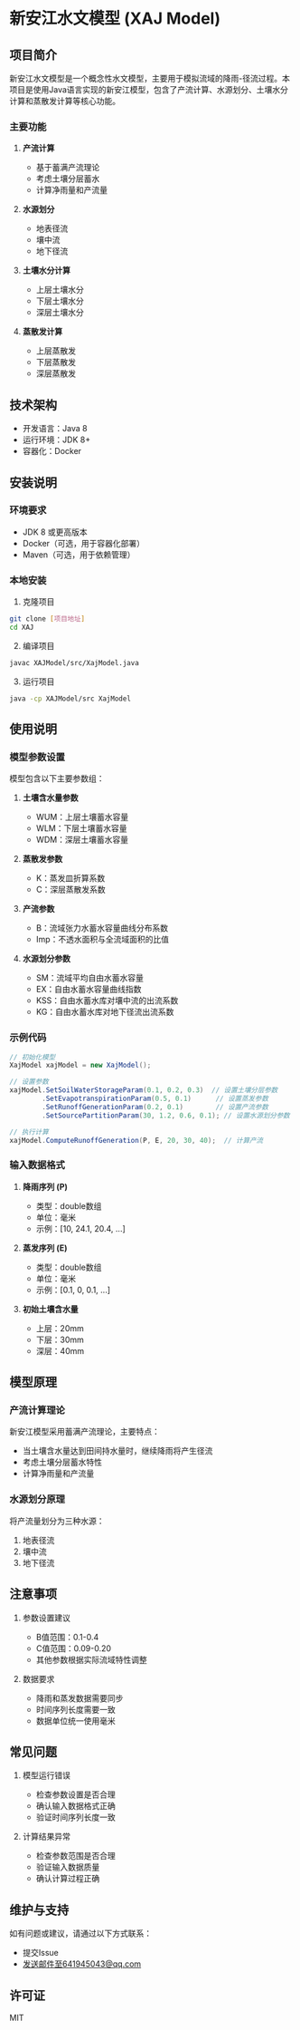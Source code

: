 # 新安江水文模型 (XAJ Model)

## 项目简介

新安江水文模型是一个概念性水文模型，主要用于模拟流域的降雨-径流过程。本项目是使用Java语言实现的新安江模型，包含了产流计算、水源划分、土壤水分计算和蒸散发计算等核心功能。

### 主要功能

1. **产流计算**
   - 基于蓄满产流理论
   - 考虑土壤分层蓄水
   - 计算净雨量和产流量

2. **水源划分**
   - 地表径流
   - 壤中流
   - 地下径流

3. **土壤水分计算**
   - 上层土壤水分
   - 下层土壤水分
   - 深层土壤水分

4. **蒸散发计算**
   - 上层蒸散发
   - 下层蒸散发
   - 深层蒸散发

## 技术架构

- 开发语言：Java 8
- 运行环境：JDK 8+
- 容器化：Docker

## 安装说明

### 环境要求

- JDK 8 或更高版本
- Docker（可选，用于容器化部署）
- Maven（可选，用于依赖管理）

### 本地安装

1. 克隆项目
```bash
git clone [项目地址]
cd XAJ
```

2. 编译项目
```bash
javac XAJModel/src/XajModel.java
```

3. 运行项目
```bash
java -cp XAJModel/src XajModel
```

## 使用说明

### 模型参数设置

模型包含以下主要参数组：

1. **土壤含水量参数**
   - WUM：上层土壤蓄水容量
   - WLM：下层土壤蓄水容量
   - WDM：深层土壤蓄水容量

2. **蒸散发参数**
   - K：蒸发皿折算系数
   - C：深层蒸散发系数

3. **产流参数**
   - B：流域张力水蓄水容量曲线分布系数
   - Imp：不透水面积与全流域面积的比值

4. **水源划分参数**
   - SM：流域平均自由水蓄水容量
   - EX：自由水蓄水容量曲线指数
   - KSS：自由水蓄水库对壤中流的出流系数
   - KG：自由水蓄水库对地下径流出流系数

### 示例代码

```java
// 初始化模型
XajModel xajModel = new XajModel();

// 设置参数
xajModel.SetSoilWaterStorageParam(0.1, 0.2, 0.3)  // 设置土壤分层参数
        .SetEvapotranspirationParam(0.5, 0.1)      // 设置蒸发参数
        .SetRunoffGenerationParam(0.2, 0.1)        // 设置产流参数
        .SetSourcePartitionParam(30, 1.2, 0.6, 0.1); // 设置水源划分参数

// 执行计算
xajModel.ComputeRunoffGeneration(P, E, 20, 30, 40);  // 计算产流
```

### 输入数据格式

1. **降雨序列 (P)**
   - 类型：double数组
   - 单位：毫米
   - 示例：[10, 24.1, 20.4, ...]

2. **蒸发序列 (E)**
   - 类型：double数组
   - 单位：毫米
   - 示例：[0.1, 0, 0.1, ...]

3. **初始土壤含水量**
   - 上层：20mm
   - 下层：30mm
   - 深层：40mm

## 模型原理

### 产流计算理论

新安江模型采用蓄满产流理论，主要特点：
- 当土壤含水量达到田间持水量时，继续降雨将产生径流
- 考虑土壤分层蓄水特性
- 计算净雨量和产流量

### 水源划分原理

将产流量划分为三种水源：
1. 地表径流
2. 壤中流
3. 地下径流

## 注意事项

1. 参数设置建议
   - B值范围：0.1-0.4
   - C值范围：0.09-0.20
   - 其他参数根据实际流域特性调整

2. 数据要求
   - 降雨和蒸发数据需要同步
   - 时间序列长度需要一致
   - 数据单位统一使用毫米

## 常见问题

1. 模型运行错误
   - 检查参数设置是否合理
   - 确认输入数据格式正确
   - 验证时间序列长度一致

2. 计算结果异常
   - 检查参数范围是否合理
   - 验证输入数据质量
   - 确认计算过程正确

## 维护与支持

如有问题或建议，请通过以下方式联系：
- 提交Issue
- 发送邮件至641945043@qq.com

## 许可证

MIT

